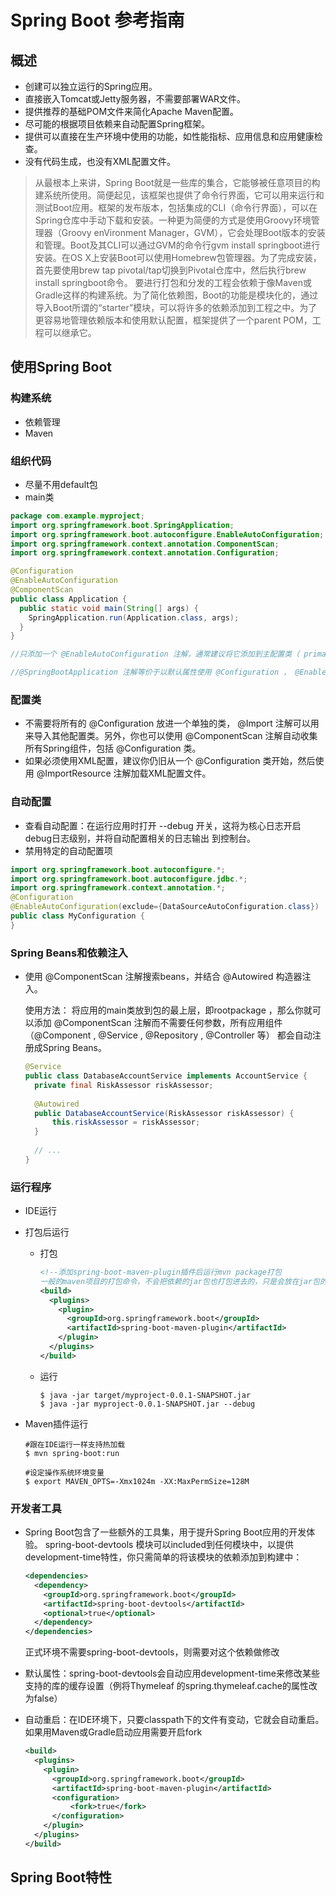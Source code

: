 # Spring Boot 参考指南

## 概述

- 创建可以独立运行的Spring应用。
- 直接嵌入Tomcat或Jetty服务器，不需要部署WAR文件。
- 提供推荐的基础POM文件来简化Apache Maven配置。
- 尽可能的根据项目依赖来自动配置Spring框架。
- 提供可以直接在生产环境中使用的功能，如性能指标、应用信息和应用健康检查。
- 没有代码生成，也没有XML配置文件。

> 从最根本上来讲，Spring Boot就是一些库的集合，它能够被任意项目的构建系统所使用。简便起见，该框架也提供了命令行界面，它可以用来运行和测试Boot应用。框架的发布版本，包括集成的CLI（命令行界面），可以在Spring仓库中手动下载和安装。一种更为简便的方式是使用Groovy环境管理器（Groovy enVironment Manager，GVM），它会处理Boot版本的安装和管理。Boot及其CLI可以通过GVM的命令行gvm install springboot进行安装。在OS X上安装Boot可以使用Homebrew包管理器。为了完成安装，首先要使用brew tap pivotal/tap切换到Pivotal仓库中，然后执行brew install springboot命令。
> 要进行打包和分发的工程会依赖于像Maven或Gradle这样的构建系统。为了简化依赖图，Boot的功能是模块化的，通过导入Boot所谓的“starter”模块，可以将许多的依赖添加到工程之中。为了更容易地管理依赖版本和使用默认配置，框架提供了一个parent POM，工程可以继承它。

## 使用Spring Boot

### 构建系统

- 依赖管理
- Maven

### 组织代码

- 尽量不用default包
- main类

```java
package com.example.myproject;
import org.springframework.boot.SpringApplication;
import org.springframework.boot.autoconfigure.EnableAutoConfiguration;
import org.springframework.context.annotation.ComponentScan;
import org.springframework.context.annotation.Configuration;

@Configuration
@EnableAutoConfiguration
@ComponentScan
public class Application {
  public static void main(String[] args) {
  	SpringApplication.run(Application.class, args);
  }
}

//只添加一个 @EnableAutoConfiguration 注解，通常建议将它添加到主配置类（ primary @Configuration ） 上

//@SpringBootApplication 注解等价于以默认属性使用 @Configuration ， @EnableAutoConfiguration 和 @ComponentScan 
```

### 配置类

- 不需要将所有的 @Configuration 放进一个单独的类， @Import 注解可以用来导入其他配置类。另外，你也可以使用 @ComponentScan 注解自动收集所有Spring组件，包括 @Configuration 类。
- 如果必须使用XML配置，建议你仍旧从一个 @Configuration 类开始，然后使用 @ImportResource 注解加载XML配置文件。

### 自动配置

- 查看自动配置：在运行应用时打开 --debug 开关，这将为核心日志开启debug日志级别，并将自动配置相关的日志输出
  到控制台。
- 禁用特定的自动配置项

```java
import org.springframework.boot.autoconfigure.*;
import org.springframework.boot.autoconfigure.jdbc.*;
import org.springframework.context.annotation.*;
@Configuration
@EnableAutoConfiguration(exclude={DataSourceAutoConfiguration.class})
public class MyConfiguration {
}
```

### Spring Beans和依赖注入

- 使用 @ComponentScan 注解搜索beans，并结合 @Autowired 构造器注入。

  使用方法： 将应用的main类放到包的最上层，即rootpackage ，那么你就可以添加 @ComponentScan 注解而不需要任何参数，所有应用组件（@Component , @Service , @Repository , @Controller 等） 都会自动注册成Spring Beans。

  ```java
  @Service
  public class DatabaseAccountService implements AccountService {
    private final RiskAssessor riskAssessor;
    
    @Autowired
    public DatabaseAccountService(RiskAssessor riskAssessor) {
    	this.riskAssessor = riskAssessor;
    } 
    
    // ...
  }
  ```

### 运行程序

- IDE运行

- 打包后运行

  - 打包

    ```xml
    <!--添加spring-boot-maven-plugin插件后运行mvn package打包
    一般的maven项目的打包命令，不会把依赖的jar包也打包进去的，只是会放在jar包的同目录下，能够引用就可以了，但是spring-boot-maven-plugin插件，会将依赖的jar包全部打包进去-->
    <build>
      <plugins>
        <plugin>
          <groupId>org.springframework.boot</groupId>
          <artifactId>spring-boot-maven-plugin</artifactId>
        </plugin>
      </plugins>
    </build>
    ```

  - 运行

    ```shell
    $ java -jar target/myproject-0.0.1-SNAPSHOT.jar
    $ java -jar myproject-0.0.1-SNAPSHOT.jar --debug
    ```

- Maven插件运行

  ```shell
  #跟在IDE运行一样支持热加载
  $ mvn spring-boot:run

  #设定操作系统环境变量
  $ export MAVEN_OPTS=-Xmx1024m -XX:MaxPermSize=128M
  ```

### 开发者工具

- Spring Boot包含了一些额外的工具集，用于提升Spring Boot应用的开发体验。 spring-boot-devtools 模块可以included到任何模块中，以提供development-time特性，你只需简单的将该模块的依赖添加到构建中： 

  ```xml
  <dependencies>
    <dependency>
      <groupId>org.springframework.boot</groupId>
      <artifactId>spring-boot-devtools</artifactId>
      <optional>true</optional>
    </dependency>
  </dependencies>
  ```

  正式环境不需要spring-boot-devtools，则需要对这个依赖做修改

- 默认属性：spring-boot-devtools会自动应用development-time来修改某些支持的库的缓存设置（例将Thymeleaf 的spring.thymeleaf.cache的属性改为false）

- 自动重启：在IDE环境下，只要classpath下的文件有变动，它就会自动重启。如果用Maven或Gradle启动应用需要开启fork

  ```xml
  <build>
    <plugins>
      <plugin>
        <groupId>org.springframework.boot</groupId>
        <artifactId>spring-boot-maven-plugin</artifactId>
        <configuration>
        	<fork>true</fork>
        </configuration>
      </plugin>
    </plugins>
  </build>
  ```

## Spring Boot特性

